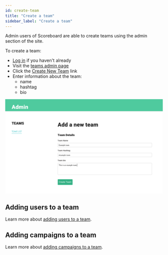 ```yaml
---
id: create-team
title: "Create a team"
sidebar_label: "Create a team"
---
```


Admin users of Scoreboard are able to create teams using the admin section of the site.

To create a team:

- [Log in]({{appURL}}/auth/openstreetmap) if you haven't already
- Visit the [teams admin page]({{appURL}}/admin/teams)
- Click the [Create New Team]({{appURL}}/admin/teams/add) link
- Enter information about the team:
  - name
  - hashtag
  - bio

![Adding a new team](../assets/add-new-team.png)

## Adding users to a team

Learn more about [adding users to a team](./add-team-users).

## Adding campaigns to a team

Learn more about [adding campaigns to a team](./add-team-campaigns).
